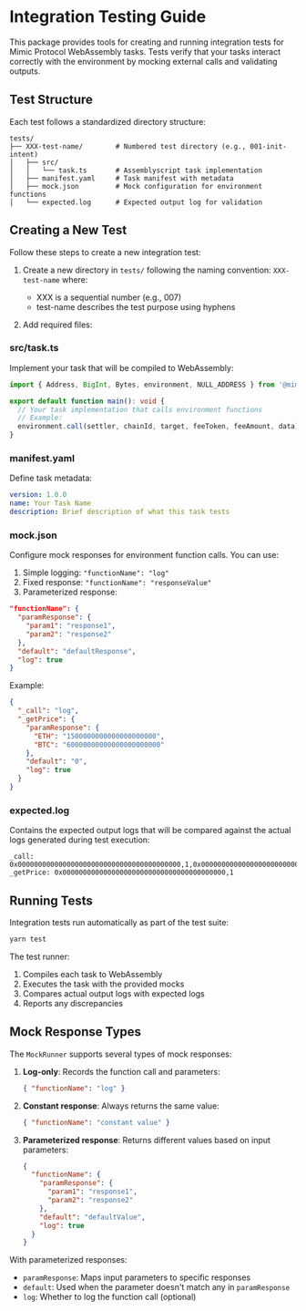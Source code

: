 # Integration Testing Guide

This package provides tools for creating and running integration tests for Mimic Protocol WebAssembly tasks. Tests verify that your tasks interact correctly with the environment by mocking external calls and validating outputs.

## Test Structure

Each test follows a standardized directory structure:

```
tests/
├── XXX-test-name/        # Numbered test directory (e.g., 001-init-intent)
│   ├── src/              
│   │   └── task.ts       # Assemblyscript task implementation
│   ├── manifest.yaml     # Task manifest with metadata
│   ├── mock.json         # Mock configuration for environment functions
│   └── expected.log      # Expected output log for validation
```

## Creating a New Test

Follow these steps to create a new integration test:

1. Create a new directory in `tests/` following the naming convention: `XXX-test-name` where:
   - XXX is a sequential number (e.g., 007)
   - test-name describes the test purpose using hyphens

2. Add required files:

### src/task.ts

Implement your task that will be compiled to WebAssembly:

```typescript
import { Address, BigInt, Bytes, environment, NULL_ADDRESS } from '@mimicprotocol/lib-ts'

export default function main(): void {
  // Your task implementation that calls environment functions
  // Example:
  environment.call(settler, chainId, target, feeToken, feeAmount, data)
}
```

### manifest.yaml

Define task metadata:

```yaml
version: 1.0.0
name: Your Task Name
description: Brief description of what this task tests
```

### mock.json

Configure mock responses for environment function calls. You can use:

1. Simple logging: `"functionName": "log"`
2. Fixed response: `"functionName": "responseValue"`
3. Parameterized response:
```json
"functionName": {
  "paramResponse": {
    "param1": "response1",
    "param2": "response2"
  },
  "default": "defaultResponse",
  "log": true
}
```

Example:
```json
{
  "_call": "log",
  "_getPrice": {
    "paramResponse": {
      "ETH": "1500000000000000000000",
      "BTC": "60000000000000000000000"
    },
    "default": "0",
    "log": true
  }
}
```

### expected.log

Contains the expected output logs that will be compared against the actual logs generated during test execution:

```
_call: 0x0000000000000000000000000000000000000000,1,0x0000000000000000000000000000000000000000,0x0000000000000000000000000000000000000000,BigInt(0),0x00000000
_getPrice: 0x0000000000000000000000000000000000000000,1
```

## Running Tests

Integration tests run automatically as part of the test suite:

```bash
yarn test
```

The test runner:
1. Compiles each task to WebAssembly
2. Executes the task with the provided mocks
3. Compares actual output logs with expected logs
4. Reports any discrepancies

## Mock Response Types

The `MockRunner` supports several types of mock responses:

1. **Log-only**: Records the function call and parameters:
   ```json
   { "functionName": "log" }
   ```

2. **Constant response**: Always returns the same value:
   ```json
   { "functionName": "constant value" }
   ```

3. **Parameterized response**: Returns different values based on input parameters:
   ```json
   {
     "functionName": {
       "paramResponse": {
         "param1": "response1",
         "param2": "response2"
       },
       "default": "defaultValue",
       "log": true
     }
   }
   ```

With parameterized responses:
- `paramResponse`: Maps input parameters to specific responses
- `default`: Used when the parameter doesn't match any in `paramResponse`
- `log`: Whether to log the function call (optional) 